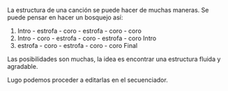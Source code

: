 
La estructura de una canción se puede hacer de muchas maneras. Se puede pensar en hacer un bosquejo así:

1. Intro - estrofa - coro - estrofa - coro - coro
2. Intro - coro - estrofa - coro - estrofa - coro Intro 
3. estrofa - coro - estrofa - coro - coro Final

Las posibilidades son muchas, la idea es encontrar una estructura fluida y agradable. 

Lugo podemos proceder a editarlas en el secuenciador.

